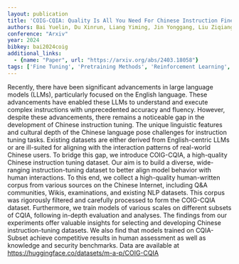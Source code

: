 ```yaml
---
layout: publication
title: 'COIG-CQIA: Quality Is All You Need For Chinese Instruction Fine-tuning'
authors: Bai Yuelin, Du Xinrun, Liang Yiming, Jin Yonggang, Liu Ziqiang, Zhou Junting, Zheng Tianyu, Zhang Xincheng, Ma Nuo, Wang Zekun, Yuan Ruibin, Wu Haihong, Lin Hongquan, Huang Wenhao, Zhang Jiajun, Chen Wenhu, Lin Chenghua, Fu Jie, Yang Min, Ni Shiwen, Zhang Ge
conference: "Arxiv"
year: 2024
bibkey: bai2024coig
additional_links:
  - {name: "Paper", url: "https://arxiv.org/abs/2403.18058"}
tags: ['Fine Tuning', 'Pretraining Methods', 'Reinforcement Learning', 'Security', 'Training Techniques']
---
```

Recently, there have been significant advancements in large language models
(LLMs), particularly focused on the English language. These advancements have
enabled these LLMs to understand and execute complex instructions with
unprecedented accuracy and fluency. However, despite these advancements, there
remains a noticeable gap in the development of Chinese instruction tuning. The
unique linguistic features and cultural depth of the Chinese language pose
challenges for instruction tuning tasks. Existing datasets are either derived
from English-centric LLMs or are ill-suited for aligning with the interaction
patterns of real-world Chinese users. To bridge this gap, we introduce
COIG-CQIA, a high-quality Chinese instruction tuning dataset. Our aim is to
build a diverse, wide-ranging instruction-tuning dataset to better align model
behavior with human interactions. To this end, we collect a high-quality
human-written corpus from various sources on the Chinese Internet, including
Q&A communities, Wikis, examinations, and existing NLP datasets. This corpus
was rigorously filtered and carefully processed to form the COIG-CQIA dataset.
Furthermore, we train models of various scales on different subsets of CQIA,
following in-depth evaluation and analyses. The findings from our experiments
offer valuable insights for selecting and developing Chinese instruction-tuning
datasets. We also find that models trained on CQIA-Subset achieve competitive
results in human assessment as well as knowledge and security benchmarks. Data
are available at https://huggingface.co/datasets/m-a-p/COIG-CQIA
